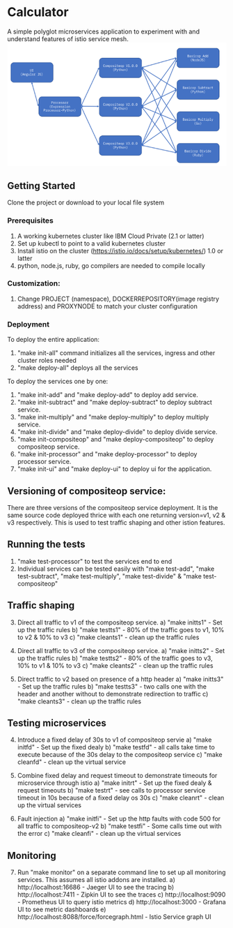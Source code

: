 # Calculator
A simple polyglot microservices application to experiment with and understand features of istio service mesh.
![calculator](calculator.png?raw=true "calculator")

## Getting Started
Clone the project or download to your local file system

### Prerequisites
1. A working kubernetes cluster like IBM Cloud Private (2.1 or latter)
2. Set up kubectl to point to a valid kubernetes cluster
3. Install istio on the cluster (https://istio.io/docs/setup/kubernetes/) 1.0 or latter
4. python, node.js, ruby, go compilers are needed to compile locally

### Customization:
1. Change PROJECT (namespace), DOCKERREPOSITORY(image registry address) and PROXYNODE to match your cluster
configuration

### Deployment
To deploy the entire application:
1) "make init-all" command initializes all the services, ingress and other cluster roles needed
2) "make deploy-all" deploys all the services

To deploy the services one by one:
1) "make init-add" and "make deploy-add" to deploy add service.
2) "make init-subtract" and "make deploy-subtract" to deploy subtract service.
3) "make init-multiply" and "make deploy-multiply" to deploy multiply service.
4) "make init-divide" and "make deploy-divide" to deploy divide service.
5) "make init-compositeop" and "make deploy-compositeop" to deploy compositeop service.
6) "make init-processor" and "make deploy-processor" to deploy processor service.
7) "make init-ui" and "make deploy-ui" to deploy ui for the application.

## Versioning of compositeop service:
There are three versions of the compositeop service deployment. It is the same source code deployed thrice with
each one returning version=v1, v2 & v3 respectively. This is used to test traffic shaping and other istion features.

## Running the tests
1) "make test-processor" to test the services end to end
2) Individual services can be tested easily with "make test-add",  "make test-subtract", "make test-multiply", "make test-divide" & "make test-compositeop"

## Traffic shaping
3) Direct all traffic to v1 of the compositeop service. 
a) "make initts1" - Set up the traffic rules
b) "make testts1" - 80% of the traffic goes to v1, 10% to v2 & 10% to v3
c) "make cleants1" - clean up the traffic rules

3) Direct all traffic to v3 of the compositeop service. 
a) "make initts2" - Set up the traffic rules
b) "make testts2" - 80% of the traffic goes to v3, 10% to v1 & 10% to v3
c) "make cleants2" - clean up the traffic rules

3) Direct traffic to v2 based on presence of a http header
a) "make initts3" - Set up the traffic rules
b) "make testts3" - two calls one with the header and another without to demonstrate redirection to traffic
c) "make cleants3" - clean up the traffic rules

## Testing microservices
4) Introduce a fixed delay of 30s to v1 of compositeop servie
a) "make initfd" - Set up the fixed dealy
b) "make testfd" - all calls take time to execute because of the 30s delay to the compositeop service
c) "make cleanfd" - clean up the virtual service

5) Combine fixed delay and request timeout to demonstrate timeouts for microservice through istio
a) "make initrt" - Set up the fixed dealy & request timeouts
b) "make testrt" - see calls to processor service timeout in 10s because of a fixed delay os 30s
c) "make cleanrt" - clean up the virtual services

6) Fault injection
a) "make initfi" - Set up the http faults with code 500 for all traffic to compositeop-v2
b) "make testfi" - Some calls time out with the error
c) "make cleanfi" - clean up the virtual services

## Monitoring
7) Run "make monitor" on a separate command line to set up all monitoring services. This assumes all istio addons
are installed. 
a) http://localhost:16686 - Jaeger UI to see the tracing
b) http://localhost:7411 - Zipkin UI to see the traces
c) http://localhost:9090 - Prometheus UI to query istio metrics
d) http://localhost:3000 - Grafana UI to see metric dashboards
e) http://localhost:8088/force/forcegraph.html - Istio Service graph UI

##
